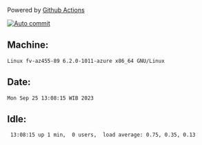 Powered by [Github Actions](https://github.com/features/actions)

[![Auto commit](https://github.com/hiage/workstation/workflows/Auto%20commit/badge.svg)](https://github.com/hiage/workstation/actions?query=workflow%3A%22Auto+commit%22)

## Machine:
```
Linux fv-az455-89 6.2.0-1011-azure x86_64 GNU/Linux
```
## Date:
```
Mon Sep 25 13:08:15 WIB 2023
```
## Idle:
```
 13:08:15 up 1 min,  0 users,  load average: 0.75, 0.35, 0.13
```

